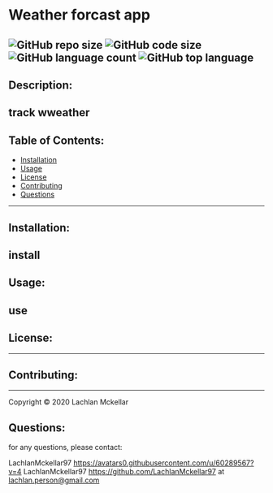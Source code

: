 # Weather forcast app
  ![GitHub repo size](https://img.shields.io/github/repo-size/LachlanMckellar97/WeatherApp?style=for-the-badge) ![GitHub code size](https://img.shields.io/github/languages/code-size/LachlanMckellar97/WeatherApp?color=gold&style=for-the-badge) ![GitHub language count](https://img.shields.io/github/languages/count/LachlanMckellar97/WeatherApp?color=green&style=for-the-badge) ![GitHub top language](https://img.shields.io/github/languages/top/LachlanMckellar97/WeatherApp?color=red&style=for-the-badge)
---
## Description:
track wweather
---
## Table of Contents:
* [Installation](#installation)
* [Usage](#usage)
* [License](#license)
* [Contributing](#contributing)
* [Questions](#questions)
---
## Installation:
install
---
## Usage:
use
---
## License:
---
## Contributing:
---
Copyright © 2020 Lachlan Mckellar
## Questions: 
for any questions, please contact:

LachlanMckellar97 https://avatars0.githubusercontent.com/u/60289567?v=4
LachlanMckellar97 https://github.com/LachlanMckellar97 at lachlan.person@gmail.com
